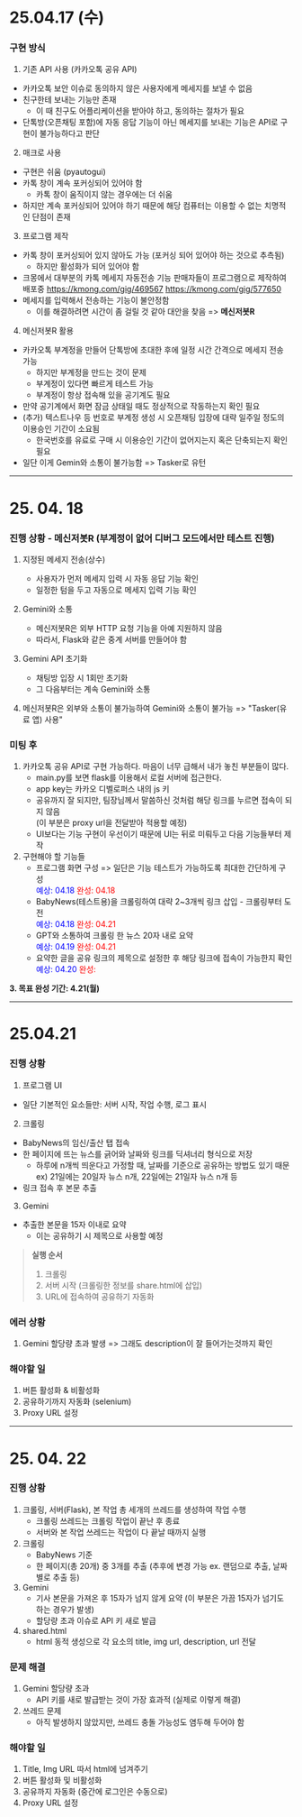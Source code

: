 # 25.04.17 (수)

### 구현 방식

1. 기존 API 사용 (카카오톡 공유 API)
- 카카오톡 보안 이슈로 동의하지 않은 사용자에게 메세지를 보낼 수 없음
- 친구한테 보내는 기능만 존재
  - 이 때 친구도 어플리케이션을 받아야 하고, 동의하는 절차가 필요
- 단톡방(오픈채팅 포함)에 자동 응답 기능이 아닌 메세지를 보내는 기능은 API로 구현이 불가능하다고 판단

2. 매크로 사용
- 구현은 쉬움 (pyautogui)
- 카톡 창이 계속 포커싱되어 있어야 함
  - 카톡 창이 움직이지 않는 경우에는 더 쉬움
- 하지만 계속 포커싱되어 있어야 하기 때문에 해당 컴퓨터는 이용할 수 없는 치명적인 단점이 존재

3. 프로그램 제작
- 카톡 창이 포커싱되어 있지 않아도 가능 (포커싱 되어 있어야 하는 것으로 추측됨)
  - 하지만 활성화가 되어 있어야 함
- 크몽에서 대부분의 카톡 메세지 자동전송 기능 판매자들이 프로그램으로 제작하여 배포중
  https://kmong.com/gig/469567
  https://kmong.com/gig/577650
- 메세지를 입력해서 전송하는 기능이 불안정함
  - 이를 해결하려면 시간이 좀 걸릴 것 같아 대안을 찾음 => **메신저봇R**

4. 메신저봇R 활용
- 카카오톡 부계정을 만들어 단톡방에 초대한 후에 일정 시간 간격으로 메세지 전송 가능
  - 하지만 부계정을 만드는 것이 문제
  - 부계정이 있다면 빠르게 테스트 가능
  - 부계정이 항상 접속해 있을 공기계도 필요
- 만약 공기계에서 화면 잠금 상태일 때도 정상적으로 작동하는지 확인 필요
- (추가) 텍스트나우 등 번호로 부계정 생성 시 오픈채팅 입장에 대략 일주일 정도의 이용승인 기간이 소요됨
  - 한국번호를 유료로 구매 시 이용승인 기간이 없어지는지 혹은 단축되는지 확인 필요
- 일단 이게 Gemin와 소통이 불가능함 => Tasker로 유턴
***
# 25. 04. 18

### 진행 상황 - 메신저봇R (부계정이 없어 디버그 모드에서만 테스트 진행)

1. 지정된 메세지 전송(상수)
   - 사용자가 먼저 메세지 입력 시 자동 응답 기능 확인
   - 일정한 텀을 두고 자동으로 메세지 입력 기능 확인

2. Gemini와 소통
   - 메신저봇R은 외부 HTTP 요청 기능을 아예 지원하지 않음
   - 따라서, Flask와 같은 중계 서버를 만들어야 함

3. Gemini API 초기화
   - 채팅방 입장 시 1회만 초기화
   - 그 다음부터는 계속 Gemini와 소통

4. 메신저봇R은 외부와 소통이 불가능하여 Gemini와 소통이 불가능 => "Tasker(유료 앱) 사용"
### 미팅 후
1. 카카오톡 공유 API로 구현 가능하다. 마음이 너무 급해서 내가 놓친 부분들이 많다.
   - main.py를 보면 flask를 이용해서 로컬 서버에 접근한다.
   - app key는 카카오 디벨로퍼스 내의 js 키
   - 공유까지 잘 되지만, 팀장님께서 말씀하신 것처럼 해당 링크를 누르면 접속이 되지 않음  
   (이 부분은 proxy url을 전달받아 적용할 예정)
   - UI보다는 기능 구현이 우선이기 때문에 UI는 뒤로 미뤄두고 다음 기능들부터 제작
2. 구현해야 할 기능들
   - 프로그램 화면 구성 => 일단은 기능 테스트가 가능하도록 최대한 간단하게 구성  
   <span style='color:blue'>예상: 04.18 </span> <span style='color:red'>완성: 04.18</span>
   - BabyNews(테스트용)을 크롤링하여 대략 2~3개씩 링크 삽입 - 크롤링부터 도전  
   <span style='color:blue'>예상: 04.18 </span> <span style='color:red'>완성: 04.21</span>
   - GPT와 소통하여 크롤링 한 뉴스 20자 내로 요약   
   <span style='color:blue'>예상: 04.19 </span> <span style='color:red'>완성: 04.21</span>
   - 요약한 글을 공유 링크의 제목으로 설정한 후 해당 링크에 접속이 가능한지 확인  
   <span style='color:blue'>예상: 04.20 </span> <span style='color:red'>완성: </span>  

**3. 목표 완성 기간: 4.21(월)**
***
# 25.04.21
### 진행 상황
1. 프로그램 UI
- 일단 기본적인 요소들만: 서버 시작, 작업 수행, 로그 표시
2. 크롤링
- BabyNews의 임신/출산 탭 접속
- 한 페이지에 뜨는 뉴스를 긁어와 날짜와 링크를 딕셔너리 형식으로 저장
  - 하루에 n개씩 띄운다고 가정할 때, 날짜를 기준으로 공유하는 방법도 있기 때문  
  ex) 21일에는 20일자 뉴스 n개, 22일에는 21일자 뉴스 n개 등
- 링크 접속 후 본문 추출
3. Gemini
- 추출한 본문을 15자 이내로 요약
  - 이는 공유하기 시 제목으로 사용할 예정

>**실행 순서**
>1. 크롤링
>2. 서버 시작 (크롤링한 정보를 share.html에 삽입)
>3. URL에 접속하여 공유하기 자동화

### 에러 상황
1. Gemini 할당량 초과 발생
=> 그래도 description이 잘 들어가는것까지 확인

### 해야할 일
1. 버튼 활성화 & 비활성화
2. 공유하기까지 자동화 (selenium) 
3. Proxy URL 설정

***
# 25. 04. 22
### 진행 상황
1. 크롤링, 서버(Flask), 본 작업 총 세개의 쓰레드를 생성하여 작업 수행
   - 크롤링 쓰레드는 크롤링 작업이 끝난 후 종료
   - 서버와 본 작업 쓰레드는 작업이 다 끝날 때까지 실행
2. 크롤링
   - BabyNews 기준
   - 한 페이지(총 20개) 중 3개를 추출
     (추후에 변경 가능 ex. 랜덤으로 추출, 날짜별로 추출 등)
3. Gemini
   - 기사 본문을 가져온 후 15자가 넘지 않게 요약
     (이 부분은 가끔 15자가 넘기도 하는 경우가 발생)
   - 할당량 초과 이슈로 API 키 새로 발급
4. shared.html
   - html 동적 생성으로 각 요소의 title, img url, description, url 전달


### 문제 해결
1. Gemini 할당량 초과
   - API 키를 새로 발급받는 것이 가장 효과적 (실제로 이렇게 해결)
2. 쓰레드 문제
   - 아직 발생하지 않았지만, 쓰레드 충돌 가능성도 염두해 두어야 함

### 해야할 일
1. Title, Img URL 따서 html에 넘겨주기
2. 버튼 활성화 및 비활성화
3. 공유까지 자동화 (중간에 로그인은 수동으로)
4. Proxy URL 설정
